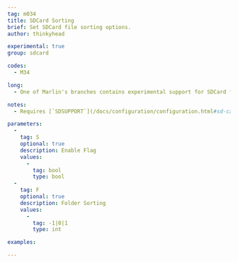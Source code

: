 ```yaml
---
tag: m034
title: SDCard Sorting
brief: Set SDCard file sorting options.
author: thinkyhead

experimental: true
group: sdcard

codes:
  - M34

long:
  - One of Marlin's branches contains experimental support for SDCard file sorting in the LCD menus. This feature uses free SRAM to create a sorting index for the first 256 files in each folder, and can optionally cache file listings for a more responsive UI. Buffering only occurs during file browsing. Otherwise the SRAM is freed.

notes:
  - Requires [`SDSUPPORT`](/docs/configuration/configuration.html#sd-card) and `SDCARD_SORT_ALPHA`

parameters:
  -
    tag: S
    optional: true
    description: Enable Flag
    values:
      -
        tag: bool
        type: bool
  -
    tag: F
    optional: true
    description: Folder Sorting
    values:
      -
        tag: -1|0|1
        type: int

examples:

---
```


